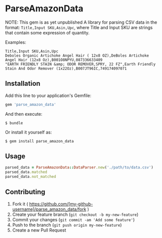 # ParseAmazonData

NOTE: This gem is as yet unpublished
A library for parsing CSV data in the format: `Title,Input SKU,Asin,Upc`, where Title and Input SKU are strings that contain some expression of quantity.

Examples:
```
Title,Input SKU,Asin,Upc
Deboles Organic Artichoke Angel Hair ( 12x8 OZ),DeBoles Artichoke Angel Hair (12x8 Oz),B001O8NPYU,087336633409
"EARTH FRIENDLY STAIN &amp; ODOR REMOVER,SPRY, 22 FZ",Earth Friendly Stain And Odor Remover (1x22Oz),B007JT96IC,749174097071

```

## Installation

Add this line to your application's Gemfile:

```ruby
gem 'parse_amazon_data'
```

And then execute:

    $ bundle

Or install it yourself as:

    $ gem install parse_amazon_data

## Usage

```ruby
parsed_data = ParseAmazonData::DataParser.new('./path/to/data.csv')
parsed_data.matched
parsed_data.not_matched
```

## Contributing

1. Fork it ( https://github.com/[my-github-username]/parse_amazon_data/fork )
2. Create your feature branch (`git checkout -b my-new-feature`)
3. Commit your changes (`git commit -am 'Add some feature'`)
4. Push to the branch (`git push origin my-new-feature`)
5. Create a new Pull Request

